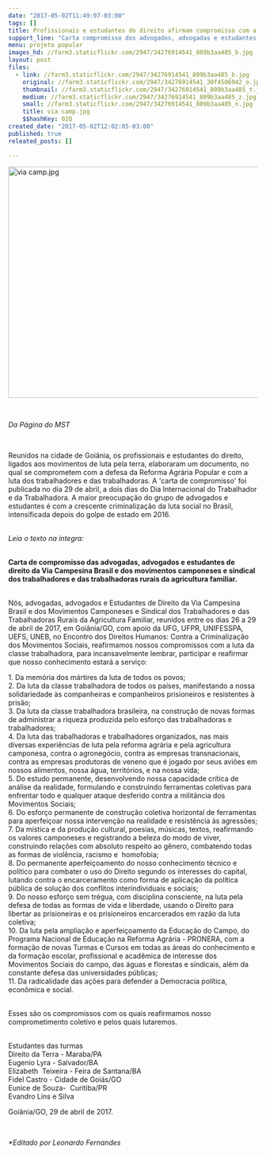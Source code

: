 ```yaml
---
date: "2017-05-02T11:49:07-03:00"
tags: []
title: Profissionais e estudantes do direito afirmam compromisso com a luta dos trabalhadores
support_line: "Carta compromisso dos advogados, advogadas e estudantes do movimento popular pela Reforma Agrária, elencam 11 compromissos em relação à luta pela terra.\n\n"
menu: projeto popular
images_hd: //farm3.staticflickr.com/2947/34276914541_809b3aa485_b.jpg
layout: post
files:
  - link: //farm3.staticflickr.com/2947/34276914541_809b3aa485_b.jpg
    original: //farm3.staticflickr.com/2947/34276914541_30f4506942_o.jpg
    thumbnail: //farm3.staticflickr.com/2947/34276914541_809b3aa485_t.jpg
    medium: //farm3.staticflickr.com/2947/34276914541_809b3aa485_z.jpg
    small: //farm3.staticflickr.com/2947/34276914541_809b3aa485_n.jpg
    title: via camp.jpg
    $$hashKey: 02Q
created_date: "2017-05-02T12:02:05-03:00"
published: true
releated_posts: []

---
```

<p><img alt="via camp.jpg" height="466" src="//farm3.staticflickr.com/2947/34276914541_809b3aa485_b.jpg" width="700" /></p>

<p>&nbsp;</p>

<p><em>Da P&aacute;gina do MST</em></p>

<p>&nbsp;</p>

<p>Reunidos na cidade de Goi&acirc;nia, os profissionais e estudantes do direito, ligados aos movimentos de luta pela terra, elaboraram um documento, no qual se comprometem com a defesa da Reforma Agr&aacute;ria Popular e com a luta dos trabalhadores e das trabalhadoras. A &#39;carta de compromisso&#39; foi publicada no dia 29 de abril, a dois dias do Dia Internacional do Trabalhador e da Trabalhadora. A maior preocupa&ccedil;&atilde;o do grupo de advogados e estudantes &eacute; com a crescente criminaliza&ccedil;&atilde;o da luta social no Brasil, intensificada depois do golpe de estado em 2016.</p>

<p><br />
<em>Leia o texto na &iacute;ntegra:</em></p>

<p><br />
<strong>Carta de compromisso das advogadas, advogados e estudantes de direito da Via Campesina Brasil e dos movimentos camponeses e sindical dos trabalhadores e das trabalhadoras rurais da agricultura familiar.</strong></p>

<p><br />
N&oacute;s, advogadas, advogados e Estudantes de Direito da Via Campesina Brasil e dos Movimentos Camponeses e Sindical dos Trabalhadores e das Trabalhadoras Rurais da Agricultura Familiar, reunidos entre os dias 26 a 29 de abril de 2017, em Goi&acirc;nia/GO, com apoio da UFG, UFPR, UNIFESSPA, UEFS, UNEB, no Encontro dos Direitos Humanos: Contra a Criminaliza&ccedil;&atilde;o dos Movimentos Sociais, reafirmamos nossos compromissos com a luta da classe trabalhadora, para incansavelmente lembrar, participar e reafirmar que nosso conhecimento estar&aacute; a servi&ccedil;o:</p>

<p>1. Da mem&oacute;ria dos m&aacute;rtires da luta de todos os povos;<br />
2. Da luta da classe trabalhadora de todos os pa&iacute;ses, manifestando a nossa solidariedade &agrave;s companheiras e companheiros prisioneiros e resistentes &agrave; pris&atilde;o;<br />
3. Da luta da classe trabalhadora brasileira, na constru&ccedil;&atilde;o de novas formas de administrar a riqueza produzida pelo esfor&ccedil;o das trabalhadoras e trabalhadores;<br />
4. Da luta das trabalhadoras e trabalhadores organizados, nas mais diversas experi&ecirc;ncias de luta pela reforma agr&aacute;ria e pela agricultura camponesa, contra o agroneg&oacute;cio, contra as empresas transnacionais, contra as empresas produtoras de veneno que &eacute; jogado por seus avi&otilde;es em nossos alimentos, nossa &aacute;gua, territ&oacute;rios, e na nossa vida;<br />
5. Do estudo permanente, desenvolvendo nossa capacidade cr&iacute;tica de an&aacute;lise da realidade, formulando e construindo ferramentas coletivas para enfrentar todo e qualquer ataque desferido contra a milit&acirc;ncia dos Movimentos Sociais;<br />
6. Do esfor&ccedil;o permanente de constru&ccedil;&atilde;o coletiva horizontal de ferramentas para aperfei&ccedil;oar nossa interven&ccedil;&atilde;o na realidade e resist&ecirc;ncia &agrave;s agress&otilde;es;<br />
7. Da m&iacute;stica e da produ&ccedil;&atilde;o cultural, poesias, m&uacute;sicas, textos, reafirmando os valores camponeses e registrando a beleza do modo de viver, construindo rela&ccedil;&otilde;es com absoluto respeito ao g&ecirc;nero, combatendo todas as formas de viol&ecirc;ncia, racismo e&nbsp; homofobia;<br />
8. Do permanente aperfei&ccedil;oamento do nosso conhecimento t&eacute;cnico e pol&iacute;tico para combater o uso do Direito segundo os interesses do capital, lutando contra o encarceramento como forma de aplica&ccedil;&atilde;o da pol&iacute;tica p&uacute;blica de solu&ccedil;&atilde;o dos conflitos interindividuais e sociais;<br />
9. Do nosso esfor&ccedil;o sem tr&eacute;gua, com disciplina consciente, na luta pela defesa de todas as formas de vida e liberdade, usando o Direito para libertar as prisioneiras e os prisioneiros encarcerados em raz&atilde;o da luta coletiva;<br />
10. Da luta pela amplia&ccedil;&atilde;o e aperfei&ccedil;oamento da Educa&ccedil;&atilde;o do Campo, do Programa Nacional de Educa&ccedil;&atilde;o na Reforma Agr&aacute;ria - PRONERA, com a forma&ccedil;&atilde;o de novas Turmas e Cursos em todas as &aacute;reas do conhecimento e da forma&ccedil;&atilde;o escolar, profissional e acad&ecirc;mica de interesse dos Movimentos Sociais do campo, das &aacute;guas e florestas e sindicais, al&eacute;m da constante defesa das universidades p&uacute;blicas;<br />
11. Da radicalidade das a&ccedil;&otilde;es para defender a Democracia pol&iacute;tica, econ&ocirc;mica e social.</p>

<p><br />
Esses s&atilde;o os compromissos com os quais reafirmamos nosso comprometimento coletivo e pelos quais lutaremos.</p>

<p><br />
Estudantes das turmas<br />
Direito da Terra - Maraba/PA<br />
Eugenio Lyra - Salvador/BA<br />
Elizabeth&nbsp; Teixeira - Feira de Santana/BA<br />
Fidel Castro - Cidade de Goi&aacute;s/GO<br />
Eunice de Souza-&nbsp; Curitiba/PR<br />
Evandro Lins e Silva</p>

<p>Goi&acirc;nia/GO, 29 de abril de 2017.</p>

<p>&nbsp;</p>

<p><em>*Editado por Leonardo Fernandes</em></p>

<p>&nbsp;</p>

<div class="webpki_lacunasoftware_com" id="webpki_lacunasoftware_com" style="display: none;">&nbsp;</div>
